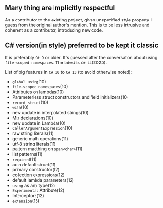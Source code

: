 ## Many thing are implicitly respectful

As a contributor to the existing project, given unspecified style
property I guess from the original author's mention. This is to be
less intrusive and coherent as a contributor, introducing new code.

## C# version(**in style**) preferred to be kept it classic

It is preferably `C# 9` or older. It's guessed after the conversation
about using `file-scoped namespaces`. The latest is `C# 13`(2025).

List of big features in `C# 10` to `C# 13` (to avoid otherwise noted):
- `global using`(10)
- `file-scoped namespaces`(10)
- Attributes on lambdas(10)
- Parameterless struct constructors and field initializers(10)
- `record struct`(10)
- `with`(10)
- new update in interpolated strings(10)
- Mix declarations(10)
- new update in Lambda(10)
- `CallerArgumentExpression`(10)
- raw string literals(11)
- generic math operations(11)
- utf-8 string literals(11)
- pattern macthing on `span<char>`(11)
- list patterns(11)
- `required`(11)
- auto default struct(11)
- primary constructor(12)
- collection expressions(12)
- default lambda parameters(12)
- `using` as any type(12)
- `Experimental` Attribute(12)
- Interceptors(12)
- `extension`(13)
